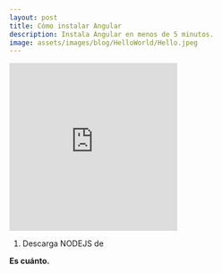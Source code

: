 ```yaml
---
layout: post
title: Cómo instalar Angular
description: Instala Angular en menos de 5 minutos.
image: assets/images/blog/HelloWorld/Hello.jpeg
---
```


<div class="post-content">
<iframe class="image left" src="https://open.spotify.com/embed/user/dangobah/playlist/5zy1XBGtJ3OB1828W4XT9D" width="300" height="300" frameborder="0" allowtransparency="true" allow="encrypted-media"></iframe>

1. Descarga NODEJS de

<p><strong>Es cuánto.</strong></p>
</div>
